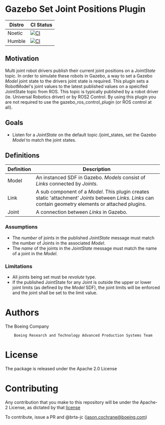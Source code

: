 # Gazebo Set Joint Positions Plugin

| Distro | CI Status |
| ------ | --------- |
| Noetic | [![CI](https://github.com/Boeing/boeing_gazebo_set_joint_positions_plugin/actions/workflows/main.yml/badge.svg?branch=noetic)](https://github.com/Boeing/boeing_gazebo_set_joint_positions_plugin/actions/workflows/main.yml) |
| Humble | [![CI](https://github.com/Boeing/boeing_gazebo_set_joint_positions_plugin/actions/workflows/main.yml/badge.svg?branch=humble)](https://github.com/Boeing/boeing_gazebo_set_joint_positions_plugin/actions/workflows/main.yml) |

## Motivation

Multi joint robot drivers publish their current joint positions on a _JointState_ topic.
In order to simulate these robots in Gazebo, a way to set a Gazebo _Model_ joint state to the drivers joint state is required.
This plugin sets a RobotModel's joint values to the latest published values on a speicifed JointState topic from ROS. This topic is typically published by a robot driver (ie. Universal Robotics driver) or by ROS2 Control. By using this plugin you are not required to use the gazebo_ros_control_plugin (or ROS control at all).

## Goals

- Listen for a _JointState_ on the default topic /joint_states, set the Gazebo _Model_ to match the joint states.


## Definitions

| Definition | Description                                                                                                              |
| ---------- | ------------------------------------------------------------------------------------------------------------------------ |
| Model       | An instanced SDF in Gazebo. _Models_ consist of _Links_ connected by _Joints_.                                                                                                               |
| Link        | A sub component of a _Model_. This plugin creates static 'attachment' _Joints_ between _Links_. _Links_ can contain geometry elements or attached plugins.                                                                                                               |
| Joint       | A connection between _Links_ in Gazebo.


### Assumptions

- The _number_ of joints in the published _JointState_ message must match the number of Joints in the associated _Model_.
- The _name_ of the joints in the _JointState_ message must match the name of a joint in the _Model_.

### Limitations

- All joints being set must be _revolute_ type.
- If the published JointState for any Joint is outside the upper or lower joint limits (as defined by the _Model_ SDF), the joint limits will be enforced and the joint shall be set to the limit value.

# Authors
The Boeing Company

        Boeing Research and Technology Advanced Production Systems Team

# License
The package is released under the Apache 2.0 License

# Contributing

Any contribution that you make to this repository will
be under the Apache-2 License, as dictated by that
[license](http://www.apache.org/licenses/LICENSE-2.0)

To contribute, issue a PR and @brta-jc (jason.cochrane@boeing.com)
